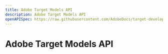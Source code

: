 ```yaml
---
title: Adobe Target Models API
description: Adobe Target Models API
openAPISpec: https://raw.githubusercontent.com/AdobeDocs/target-developers/main/src/models-api.json 
---
```


# Adobe Target Models API

